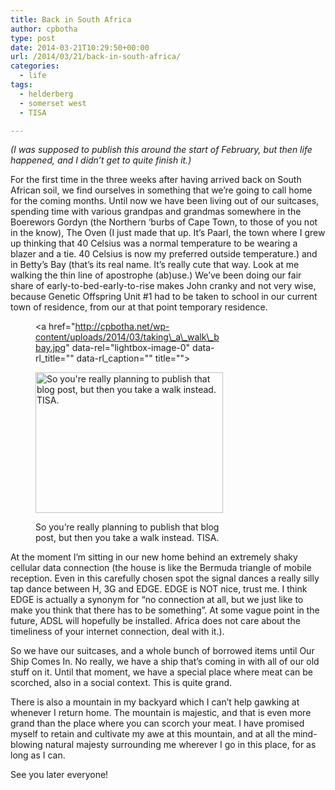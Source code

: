 ```yaml
---
title: Back in South Africa
author: cpbotha
type: post
date: 2014-03-21T10:29:50+00:00
url: /2014/03/21/back-in-south-africa/
categories:
  - life
tags:
  - helderberg
  - somerset west
  - TISA

---
```

_(I was supposed to publish this around the start of February, but then life happened, and I didn&#8217;t get to quite finish it.)_

For the first time in the three weeks after having arrived back on South African soil, we find ourselves in something that we&#8217;re going to call home for the coming months. Until now we have been living out of our suitcases, spending time with various grandpas and grandmas somewhere in the Boerewors Gordyn (the Northern &#8216;burbs of Cape Town, to those of you not in the know), The Oven (I just made that up. It&#8217;s Paarl, the town where I grew up thinking that 40 Celsius was a normal temperature to be wearing a blazer and a tie. 40 Celsius is now my preferred outside temperature.) and in Betty&#8217;s Bay (that&#8217;s its real name. It&#8217;s really cute that way. Look at me walking the thin line of apostrophe (ab)use.) We&#8217;ve been doing our fair share of early-to-bed-early-to-rise makes John cranky and not very wise, because Genetic Offspring Unit #1 had to be taken to school in our current town of residence, from our at that point temporary residence.<figure id="attachment_1834" aria-describedby="caption-attachment-1834" style="width: 300px" class="wp-caption aligncenter"><a href="http://cpbotha.net/wp-content/uploads/2014/03/taking\_a\_walk\_bbay.jpg" data-rel="lightbox-image-0" data-rl\_title="" data-rl_caption="" title="">

<img data-attachment-id="1834" data-permalink="https://cpbotha.net/2014/03/21/back-in-south-africa/taking_a_walk_bbay/" data-orig-file="https://cpbotha.net/wp-content/uploads/2014/03/taking_a_walk_bbay.jpg" data-orig-size="1920,1440" data-comments-opened="1" data-image-meta="{&quot;aperture&quot;:&quot;2.65&quot;,&quot;credit&quot;:&quot;&quot;,&quot;camera&quot;:&quot;Nexus 4&quot;,&quot;caption&quot;:&quot;&quot;,&quot;created_timestamp&quot;:&quot;1391941045&quot;,&quot;copyright&quot;:&quot;&quot;,&quot;focal_length&quot;:&quot;4.6&quot;,&quot;iso&quot;:&quot;100&quot;,&quot;shutter_speed&quot;:&quot;0.00060024009603842&quot;,&quot;title&quot;:&quot;&quot;}" data-image-title="taking_a_walk_bbay" data-image-description="" data-medium-file="https://cpbotha.net/wp-content/uploads/2014/03/taking_a_walk_bbay-300x225.jpg" data-large-file="https://cpbotha.net/wp-content/uploads/2014/03/taking_a_walk_bbay-1024x768.jpg" class="size-medium wp-image-1834" alt="So you're really planning to publish that blog post, but then you take a walk instead. TISA." src="http://cpbotha.net/wp-content/uploads/2014/03/taking_a_walk_bbay-300x225.jpg" width="300" height="225" srcset="https://cpbotha.net/wp-content/uploads/2014/03/taking_a_walk_bbay-300x225.jpg 300w, https://cpbotha.net/wp-content/uploads/2014/03/taking_a_walk_bbay-1024x768.jpg 1024w, https://cpbotha.net/wp-content/uploads/2014/03/taking_a_walk_bbay-535x401.jpg 535w" sizes="(max-width: 300px) 85vw, 300px" /></a><figcaption id="caption-attachment-1834" class="wp-caption-text">So you&#8217;re really planning to publish that blog post, but then you take a walk instead. TISA.</figcaption></figure> 

At the moment I&#8217;m sitting in our new home behind an extremely shaky cellular data connection (the house is like the Bermuda triangle of mobile reception. Even in this carefully chosen spot the signal dances a really silly tap dance between H, 3G and EDGE. EDGE is NOT nice, trust me. I think EDGE is actually a synonym for &#8220;no connection at all, but we just like to make you think that there has to be something&#8221;. At some vague point in the future, ADSL will hopefully be installed. Africa does not care about the timeliness of your internet connection, deal with it.).

So we have our suitcases, and a whole bunch of borrowed items until Our Ship Comes In. No really, we have a ship that&#8217;s coming in with all of our old stuff on it. Until that moment, we have a special place where meat can be scorched, also in a social context. This is quite grand.

There is also a mountain in my backyard which I can&#8217;t help gawking at whenever I return home. The mountain is majestic, and that is even more grand than the place where you can scorch your meat. I have promised myself to retain and cultivate my awe at this mountain, and at all the mind-blowing natural majesty surrounding me wherever I go in this place, for as long as I can.

See you later everyone!